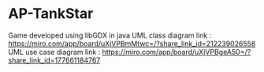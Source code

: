 # AP-TankStar
Game developed using libGDX in java
UML class diagram link : https://miro.com/app/board/uXjVPBmMtwc=/?share_link_id=212239026558
UML use case diagram link : https://miro.com/app/board/uXjVPBgeA50=/?share_link_id=177661184767
